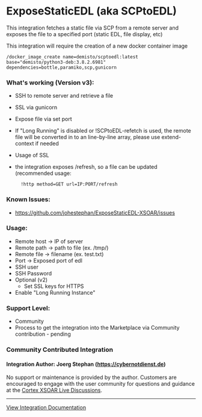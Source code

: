 # ExposeStaticEDL (aka SCPtoEDL)
This integration fetches a static file via SCP from a remote server and exposes the file to a specified port (static EDL, file display, etc)

This integration will require the creation of a new docker container image

    /docker_image_create name=demisto/scptoedl:latest base="demisto/python3-deb:3.8.2.6981" dependencies=bottle,paramiko,scp,gunicorn

### What's working (Version v3):
* SSH to remote server and retrieve a file
* SSL via gunicorn
* Expose file via set port
* If "Long Running" is disabled or !SCPtoEDL-refetch is used, the remote file will be converted in to an line-by-line array, please use extend-context if needed
* Usage of SSL  
* the integration exposes /refresh, so a file can be updated (recommended usage:

        !http method=GET url=IP:PORT/refresh


### Known Issues:
* https://github.com/johestephan/ExposeStaticEDL-XSOAR/issues

### Usage:
* Remote host -> IP of server
* Remote path -> path to file (ex. /tmp/)
* Remote file -> filename (ex. test.txt)
* Port -> Exposed port of edl
* SSH user 
* SSH Password
* Optional (v2)
    * Set SSL keys for HTTPS 
* Enable "Long Running Instance"

### Support Level:
* Community
* Process to get the integration into the Marketplace via Community contribution - pending


### Community Contributed Integration
#### Integration Author: Joerg Stephan (https://cybernotdienst.de)
No support or maintenance is provided by the author. Customers are encouraged to engage with the user community for questions and guidance at the [Cortex XSOAR Live Discussions](https://live.paloaltonetworks.com/t5/cortex-xsoar-discussions/bd-p/Cortex_XSOAR_Discussions).

---
[View Integration Documentation](https://xsoar.pan.dev/docs/reference/integrations/hello-world)
